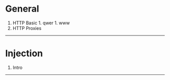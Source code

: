 # General
  1. HTTP Basic
    1. qwer
    1. www
  1. HTTP Proxies

---
# Injection
  1. Intro

---
